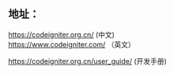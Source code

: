 
地址：  
--------------
https://codeigniter.org.cn/ (中文)  
https://www.codeigniter.com/ （英文）  
  
https://codeigniter.org.cn/user_guide/ (开发手册)





